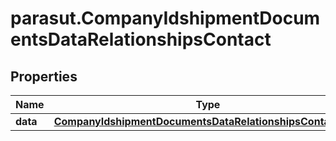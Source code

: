 # parasut.CompanyIdshipmentDocumentsDataRelationshipsContact

## Properties
Name | Type | Description | Notes
------------ | ------------- | ------------- | -------------
**data** | [**CompanyIdshipmentDocumentsDataRelationshipsContactData**](CompanyIdshipmentDocumentsDataRelationshipsContactData.md) |  | [optional] 


